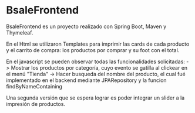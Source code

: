 # BsaleFrontend

BsaleFrontend es un proyecto realizado con Spring Boot, Maven y Thymeleaf.

En el Html se utilizaron Templates para imprimir las cards de cada producto y el carrito de compra: los productos por comprar y su foot con el total.

En el javascript se pueden observar todas las funcionalidades solicitadas:
-> Mostrar los productos por categoría, cuyo evento se gatilla al clickear en el menú "Tienda"
-> Hacer busqueda del nombre del producto, el cual fué implementado en el backend mediante JPARepository y la funcion findByNameContaining

Una segunda versión que se espera lograr es poder integrar un slider a la impresión de productos.

